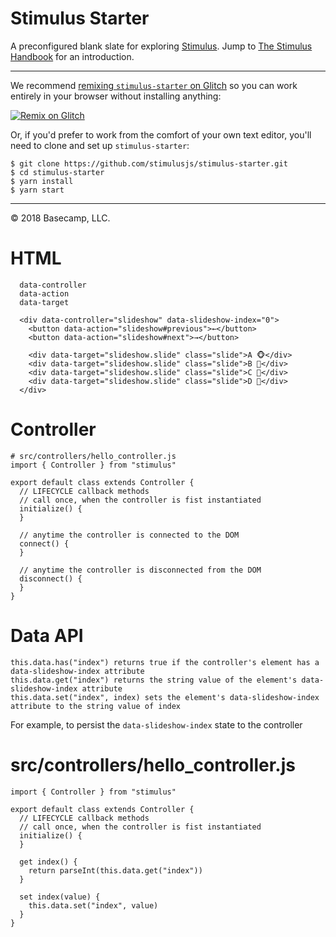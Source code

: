 # Stimulus Starter

A preconfigured blank slate for exploring [Stimulus](https://github.com/stimulusjs/stimulus). Jump to [The Stimulus Handbook](https://stimulusjs.org/handbook/introduction) for an introduction.

---

We recommend [remixing `stimulus-starter` on Glitch](https://glitch.com/edit/#!/import/github/stimulusjs/stimulus-starter) so you can work entirely in your browser without installing anything:

[![Remix on Glitch](https://cdn.glitch.com/2703baf2-b643-4da7-ab91-7ee2a2d00b5b%2Fremix-button.svg)](https://glitch.com/edit/#!/import/github/stimulusjs/stimulus-starter)

Or, if you'd prefer to work from the comfort of your own text editor, you'll need to clone and set up `stimulus-starter`:

```
$ git clone https://github.com/stimulusjs/stimulus-starter.git
$ cd stimulus-starter
$ yarn install
$ yarn start
```
---

© 2018 Basecamp, LLC.

# HTML
```
  data-controller
  data-action
  data-target

  <div data-controller="slideshow" data-slideshow-index="0">
    <button data-action="slideshow#previous">←</button>
    <button data-action="slideshow#next">→</button>

    <div data-target="slideshow.slide" class="slide">A 🐵</div>
    <div data-target="slideshow.slide" class="slide">B 🙈</div>
    <div data-target="slideshow.slide" class="slide">C 🙉</div>
    <div data-target="slideshow.slide" class="slide">D 🙊</div>
  </div>
```

# Controller

```
# src/controllers/hello_controller.js
import { Controller } from "stimulus"

export default class extends Controller {
  // LIFECYCLE callback methods
  // call once, when the controller is fist instantiated
  initialize() {
  }

  // anytime the controller is connected to the DOM
  connect() {
  }

  // anytime the controller is disconnected from the DOM
  disconnect() {
  }
}
```

# Data API

```
this.data.has("index") returns true if the controller's element has a data-slideshow-index attribute
this.data.get("index") returns the string value of the element's data-slideshow-index attribute
this.data.set("index", index) sets the element's data-slideshow-index attribute to the string value of index
```

For example, to persist the `data-slideshow-index` state to the controller

# src/controllers/hello_controller.js
```
import { Controller } from "stimulus"

export default class extends Controller {
  // LIFECYCLE callback methods
  // call once, when the controller is fist instantiated
  initialize() {
  }

  get index() {
    return parseInt(this.data.get("index"))
  }

  set index(value) {
    this.data.set("index", value)
  }
}
```
